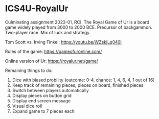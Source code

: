 # ICS4U-RoyalUr
Culminating assignment 2023-01, RCI.
The Royal Game of Ur is a board game widely played from 3000 to 2000 BCE. Precursor of backgammon.
Two-player race. Mix of luck and strategy.

Tom Scott vs. Irving Finkel:
https://youtu.be/WZskjLq040I

Rules of the game:
https://gameofuronline.com/

Online version of Ur:
https://royalur.net/game/

Remaining things to do:
1. Dice with biased probility (outcome: 0-4, chance: 1, 4, 6, 4, 1 out of 16)
2. Keep track of remaining pieces, pieces on board, finished pieces
3. Switch between players automatically
4. Display pieces on button grid
5. Display end screen message
6. Visual dice roll
7. Expand game to 7 pieces each

